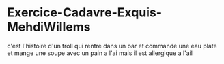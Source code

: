 # Exercice-Cadavre-Exquis-MehdiWillems

c'est l'histoire d'un troll qui rentre dans un bar et commande une eau plate et
mange une soupe avec un pain a l'ai mais il est allergique a l'ail
